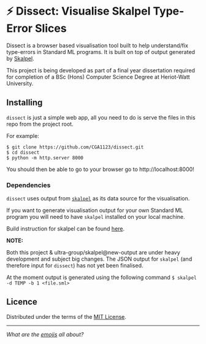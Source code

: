 # :zap: Dissect: Visualise Skalpel Type-Error Slices

Dissect is a browser based visualisation tool built to help understand/fix type-errors in Standard ML programs.
It is built on top of output generated by [Skalpel](https://github.com/ultra-group/skalpel).

This project is being developed as part of a final year dissertation required for completion of a BSc (Hons) Computer Science Degree at Heriot-Watt University.

## Installing

`dissect` is just a simple web app, all you need to do is serve the files in this repo from the project root.

For example:

```
$ git clone https://github.com/CGA1123/dissect.git
$ cd dissect
$ python -m http.server 8000
```

You should then be able to go to your browser go to http://localhost:8000!

### Dependencies

`dissect` uses output from [`skalpel`](https://github.com/ultra-group/skalpel) as its data source for the visualisation.

If you want to generate visualisation output for your own Standard ML program you will need to have `skalpel` installed on your local machine.

Build instruction for skalpel can be found [here](https://github.com/ultra-group/skalpel/blob/new-output/BUILD.md).

**NOTE:**

Both this project & ultra-group/skalpel@new-output are under heavy development and subject big changes.
The JSON output for `skalpel` (and therefore input for `dissect`) has not yet been finalised.

At the moment output is generated using the following command `$ skalpel -d TEMP -b 1 <file.sml>`

## Licence

Distributed under the terms of the [MIT License](./LICENSE).

---

*What are the [emojis](https://github.com/carloscuesta/gitmoji) all about?*
